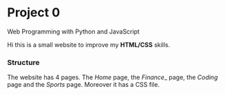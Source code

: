 # Project 0

Web Programming with Python and JavaScript

Hi this is a small website to improve my **HTML/CSS** skills.


### Structure
The website has 4 pages. The _Home_ page, the _Finance__ page, the _Coding_ page and the _Sports_ page. Moreover it has a CSS file.